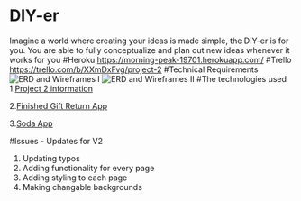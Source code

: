 # DIY-er
Imagine a world where creating your ideas is made simple, the DIY-er is for you. You are able to fully conceptualize and plan out new ideas whenever it works for you
#Heroku
https://morning-peak-19701.herokuapp.com/
#Trello
https://trello.com/b/XXmDxFvg/project-2
#Technical Requirements
![ERD and Wireframes I](https://imgur.com/a/eiRwT)
![ERD and Wireframes II](https://imgur.com/a/jSXFu)
#The technologies used
1.[Project 2 information](https://git.generalassemb.ly/atl-wdi/wdi-curriculum/tree/master/projects/unit_02)

2.[Finished Gift Return App](https://github.com/danielpinoga/gift-returns)

3.[Soda App](https://git.generalassemb.ly/jamieking/soda-app-unit-2)

#Issues - Updates for V2
1. Updating typos
2. Adding functionality for every page
3. Adding styling to each page
4. Making changable backgrounds
